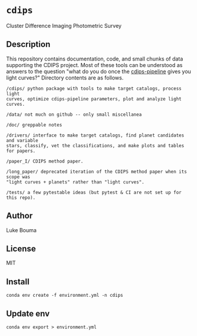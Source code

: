 # `cdips`
Cluster Difference Imaging Photometric Survey

Description
----------

This repository contains documentation, code, and small chunks of data
supporting the CDIPS project. 
Most of these tools can be understood as answers to the question "what do you
do once the [cdips-pipeline](https://github.com/waqasbhatti/cdips-pipeline)
gives you light curves?" Directory contents are as follows.

```
/cdips/ python package with tools to make target catalogs, process light
curves, optimize cdips-pipeline parameters, plot and analyze light curves.

/data/ not much on github -- only small miscellanea

/doc/ greppable notes

/drivers/ interface to make target catalogs, find planet candidates and variable
stars, classify, vet the classifications, and make plots and tables for papers.

/paper_I/ CDIPS method paper.

/long_paper/ deprecated iteration of the CDIPS method paper when its scope was
"light curves + planets" rather than "light curves".

/tests/ a few pytestable ideas (but pytest & CI are not set up for this repo).
```

Author
----------
Luke Bouma

License
----------
MIT

Install
----------
`conda env create -f environment.yml -n cdips`

Update env
----------
`conda env export > environment.yml`
